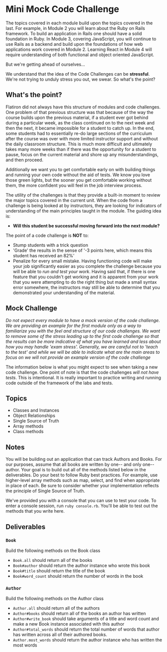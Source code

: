 # Mini Mock Code Challenge

The topics covered in each module build upon the topics covered in the last.  For example, in Module 2 you will learn about the Ruby on Rails framework. To build an application in Rails one should have a solid foundation in Ruby.  In Module 3, covering JavaScript, you will continue to use Rails as a backend and build upon the foundations of how web applications work covered in Module 2. Learning React in Module 4 will require understanding of both functional and object oriented JavaScript.

But we're getting ahead of ourselves...

We understand that the idea of the Code Challenges can be **stressful**. We're not trying to unduly stress you out, we swear. So what's the point?

## What's the point?

Flatiron did not always have this structure of modules and code challenges.  One problem of that previous structure was that because of the way the course builds upon the previous material, if a student ever got behind during a particular week, as the class continued on to the next week and then the next, it became impossible for a student to catch up.  In the end, some students had to essentially re-do large sections of the curriculum after the course was over with more limited instructor support and without the daily classroom structure.  This is much more difficult  and ultimately takes many more weeks than if there was the opportunity for a student to pause, focus on the current material and shore up any misunderstandings, and then proceed.

Additionally we want you to get comfortable early on with building things and running your own code without the aid of tests. We know you love those green lights, but the sooner you get comfortable working without them, the more confident you will feel in the job interview process.

The utility of the challenges is that they provide a built-in moment to review the major topics covered in the current unit.   When the code from a challenge is being looked at by instructors, they are looking for indicators of understanding of the main principles taught in the module. The guiding idea is:

- **Will this student be successful moving forward into the next module?**

The point of a code challenge is **NOT** to:

- Stump students with a trick question
- 'Grade' the results in the sense of '-3 points here, which means this student has received an 82%'
- Penalize for every small mistake.  Having functioning code will make your job significantly easier as you complete the challenge because you will be able to _run and test your work_. Having said that, if there is one feature that you couldn't get working and it is apparent from your work that you were attempting to do the right thing but made a small syntax error somewhere, the instructors may still be able to determine that you demonstrated your understanding of the material.

## Mock Challenge

_Do not expect every module to have a mock version of the code challenge. We are providing an example for the first module only as a way to familiarize you with the feel and structure of our code challenges. We want to remove some of the stress leading up to the first code challenge so that the results can be more indicative of what you have learned and less about how you may handle 'exam stress'.  Generally, we are careful not to 'teach to the test' and while we will be able to indicate what are the main areas to focus on we will not provide an example version of the code challenge_

The information below is what you might expect to see when taking a new code challenge. One point of note is that the code challenges _will not have tests_.  This is intentional. It is really important to practice writing and running code outside of the framework of the labs and tests. 

## Topics

- Classes and Instances
- Object Relationships
- Single Source of Truth
- Array methods
- Class methods

## Notes

You will be building out an application that can track Authors and Books. For our purposes, assume that all books are written by one-- and only one-- author. Your goal is to build out all of the methods listed below in the deliverables. Do your best to follow Ruby best practices. For example, use higher-level array methods such as map, select, and find when appropriate in place of each. Be sure to consider whether your implementation reflects the principle of Single Source of Truth.

We've provided you with a console that you can use to test your code. To enter a console session, run `ruby console.rb`. You'll be able to test out the methods that you write here.

## Deliverables

### `Book`
Build the following methods on the Book class

- `Book.all`
should return all of the books
- `Book#author`
should return the author instance who wrote this book
- `Book#title`
should return the title of the book
- `Book#word_count`
should return the number of words in the book

### `Author`
Build the following methods on the Author class

- `Author.all`
should return all of the authors
- `Author#books`
should return all of the books an author has written
- `Author#write_book`
should take arguments of a title and word count and make a new Book instance associated with this author
- `Author#total_words`
should return the total number of words that author has written across all of their authored books.
- `Author.most_words`
should return the author instance who has written the most words

